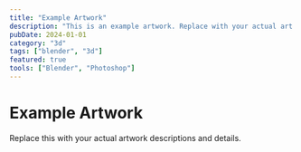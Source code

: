 ```yaml
---
title: "Example Artwork"
description: "This is an example artwork. Replace with your actual art pieces."
pubDate: 2024-01-01
category: "3d"
tags: ["blender", "3d"]
featured: true
tools: ["Blender", "Photoshop"]
---
```


# Example Artwork

Replace this with your actual artwork descriptions and details.

